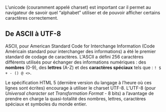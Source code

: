 L’unicode (couramment appelé charset) est important car il permet au navigateur de savoir quel “alphabet” utiliser et de pouvoir afficher certains caractères correctement.

## De ASCII à UTF-8

ASCII, pour American Standard Code for Interchange Information (Code Américain standard pour interchanger des informations) a été le premier standard de codage de caractères. L'ASCII a défini 256 caractères différents utilisés pour échanger des informations numériques : des **nombres** (0-9), des **lettres** (A-Z) et des **caractères spéciaux** tels que : ```! $ + - () @ <>```.

Le spécification HTML 5 (dernière version du langage à l’heure où ces lignes sont écrites) encourage à utiliser le charset UTF-8. L’UTF-8 (pour *Universal character set Transformation Format* - 8 bits) a l’avantage de prendre en charge la quasi-totalité des nombres, lettres, caractères spéciaux et symboles du monde entier.